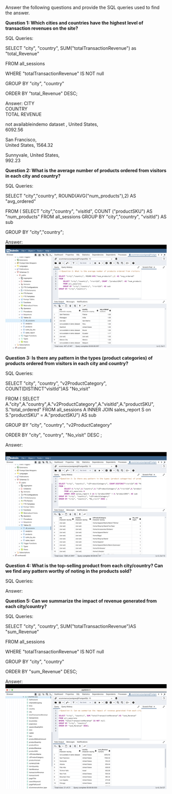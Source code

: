 Answer the following questions and provide the SQL queries used to find the answer.

    
**Question 1: Which cities and countries have the highest level of transaction revenues on the site?**


SQL Queries:

SELECT "city", "country", SUM("totalTransactionRevenue") as "total_Revenue"

FROM all_sessions

WHERE "totalTransactionRevenue" IS NOT null

GROUP BY "city", "country"

ORDER BY "total_Revenue" DESC;



Answer:
CITY   
COUNTRY  
TOTAL REVENUE

not availableindemo dataset	,
United States,	    
6092.56

San Francisco,	
United States,
1564.32

Sunnyvale,
United States,    	
992.23



**Question 2: What is the average number of products ordered from visitors in each city and country?**

SQL Queries:

SELECT "city","country", ROUND(AVG("num_products"),2) AS "avg_ordered"

FROM (
	SELECT "city","country", "visitId", COUNT ("productSKU") AS "num_products"
    FROM all_sessions
    GROUP BY "city","country", "visitId") AS sub

GROUP BY "city","country";

Answer:
![Q2](Q-2.png)



**Question 3: Is there any pattern in the types (product categories) of products ordered from visitors in each city and country?**


SQL Queries:

SELECT "city", "country", "v2ProductCategory", COUNT(DISTINCT"visitId")AS "No_visit"

FROM (
     SELECT A."city",A."country",A."v2ProductCategory",A."visitId",A."productSKU", S."total_ordered"
     FROM all_sessions A
     INNER JOIN sales_report S on S."productSKU" = A."productSKU") AS sub

GROUP BY "city", "country", "v2ProductCategory"

ORDER BY "city", "country", "No_visit" DESC ;


Answer:

![Q3](Q-3.png)


**Question 4: What is the top-selling product from each city/country? Can we find any pattern worthy of noting in the products sold?**


SQL Queries:



Answer:





**Question 5: Can we summarize the impact of revenue generated from each city/country?**

SQL Queries:

SELECT "city", "country", SUM("totalTransactionRevenue")AS "sum_Revenue"

FROM all_sessions

WHERE "totalTransactionRevenue" IS NOT null

GROUP BY "city", "country"

ORDER BY "sum_Revenue" DESC;



Answer:
![Q5](Q-5.png)







